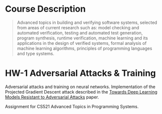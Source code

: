 # Course Description

> Advanced topics in building and verifying software systems, selected from areas of current research such as: model checking and automated verification, testing and automated test generation, program synthesis, runtime verification, machine learning and its applications in the design of verified systems, formal analysis of machine learning algorithms, principles of programming languages and type systems. 

# HW-1 Adversarial Attacks & Training

Adversarial attacks and training on neural networks. Implementation of the Projected Gradient Descent attack described 
in the [Towards Deep Learning Models Resistant to Adversarial Attacks](https://arxiv.org/pdf/1706.06083) paper.

Assignment for CS521 Advanced Topics in Programming Systems.
